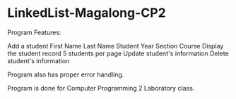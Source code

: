 # LinkedList-Magalong-CP2

Program Features:

Add a student
First Name
Last Name
Student Year
Section
Course
Display the student record
5 students per page
Update student's information
Delete student's information

Program also has proper error handling.

Program is done for Computer Programming 2 Laboratory class.
